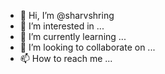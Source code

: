 - 👋 Hi, I’m @sharvshring
- 👀 I’m interested in ...
- 🌱 I’m currently learning ...
- 💞️ I’m looking to collaborate on ...
- 📫 How to reach me ...

<!---
sharvshring/sharvshring is a ✨ special ✨ repository because its `README.md` (this file) appears on your GitHub profile.
You can click the Preview link to take a look at your changes.
--->
